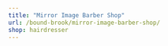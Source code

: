 ```yaml
---
title: "Mirror Image Barber Shop"
url: /bound-brook/mirror-image-barber-shop/
shop: hairdresser
---
```

